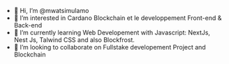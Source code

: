 - 👋 Hi, I’m @mwatsimulamo
- 👀 I’m interested in Cardano Blockchain et le developpement Front-end & Back-end
- 🌱 I’m currently learning Web Developement with Javascript: NextJs, Nest Js, Talwind CSS and also Blockfrost. 
- 💞️ I’m looking to collaborate on Fullstake developement Project and Blockchain
<!---
mwatsimulamo/mwatsimulamo is a ✨ special ✨ repository because its `README.md` (this file) appears on your GitHub profile.
You can click the Preview link to take a look at your changes.
--->
